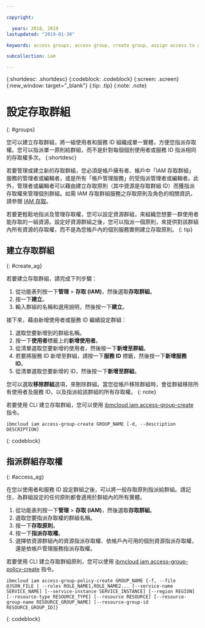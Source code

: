 ```yaml
---

copyright:

  years: 2018, 2019
lastupdated: "2019-01-30"

keywords: access groups, access group, create group, assign access to group

subcollection: iam

---
```


{:shortdesc: .shortdesc}
{:codeblock: .codeblock}
{:screen: .screen}
{:new_window: target="_blank"}
{:tip: .tip}
{:note: .note}


# 設定存取群組
{: #groups}

您可以建立存取群組，將一組使用者和服務 ID 組織成單一實體，方便您指派存取權。您可以指派單一原則給群組，而不是針對每個個別使用者或服務 ID 指派相同的存取權多次。
{:shortdesc}

若要管理或建立新的存取群組，您必須是帳戶擁有者、帳戶中「IAM 存取群組」服務的管理者或編輯者，或是所有「帳戶管理服務」的受指派管理者或編輯者。此外，管理者或編輯者可以藉由建立存取原則（其中資源是存取群組 ID）而獲指派存取權來管理個別群組。如需 IAM 存取群組服務之存取原則及角色的相關資訊，請參閱 [IAM 存取](/docs/iam?topic=iam-userroles#userroles)。

若要更輕鬆地指派及管理存取權，您可以設定資源群組，來組織您想要一群使用者能存取的一組資源。設定好資源群組之後，您可以指派一個原則，來提供對該群組內所有資源的存取權，而不是為您帳戶內的個別服務實例建立存取原則。
{: tip}

## 建立存取群組
{: #create_ag}

若要建立存取群組，請完成下列步驟：

1. 從功能表列按一下**管理** &gt; **存取 (IAM)**，然後選取**存取群組**。
2. 按一下**建立**。
3. 輸入群組的名稱和選用說明，然後按一下**建立**。

接下來，藉由新增使用者或服務 ID 繼續設定群組：

1. 選取您要新增到的群組名稱。
2. 按一下**使用者**標籤上的**新增使用者**。
3. 從清單選取您要新增的使用者，然後按一下**新增至群組**。
4. 若要將服務 ID 新增至群組，請按一下**服務 ID** 標籤，然後按一下**新增服務 ID**。
5. 從清單選取您要新增的 ID，然後按一下**新增至群組**。

您可以選取**移除群組**選項，來刪除群組。當您從帳戶移除群組時，會從群組移除所有使用者及服務 ID，以及指派給該群組的所有存取權。
{: note}

若要使用 CLI 建立存取群組，您可以使用 [ibmcloud iam access-group-create](/docs/cli/reference/ibmcloud?topic=cloud-cli-ibmcloud_commands_iam#ibmcloud_iam_access_group_create) 指令。
```
ibmcloud iam access-group-create GROUP_NAME [-d, --description DESCRIPTION]
```
{: codeblock}


## 指派群組存取權
{: #access_ag}

在您以使用者和服務 ID 設定群組之後，可以將一般存取原則指派給群組。請記住，為群組設定的任何原則都會適用於群組內的所有實體。

1. 從功能表列按一下**管理** &gt; **存取 (IAM)**，然後選取**存取群組**。
2. 選取您要指派存取權的群組名稱。
3. 按一下**存取原則**。
4. 按一下**指派存取權**。
5. 選擇依資源群組內的資源指派存取權、依帳戶內可用的個別資源指派存取權，還是依帳戶管理服務指派存取權。

若要使用 CLI 建立存取群組原則，您可以使用 [ibmcloud iam access-group-policy-create](/docs/cli/reference/ibmcloud?topic=cloud-cli-ibmcloud_commands_iam#ibmcloud_iam_access_group_policy_create) 指令。
```
ibmcloud iam access-group-policy-create GROUP_NAME {-f, --file @JSON_FILE | --roles ROLE_NAME1,ROLE_NAME2... [--service-name SERVICE_NAME] [--service-instance SERVICE_INSTANCE] [--region REGION] [--resource-type RESOURCE_TYPE] [--resource RESOURCE] [--resource-group-name RESOURCE_GROUP_NAME] [--resource-group-id RESOURCE_GROUP_ID]}
```
{: codeblock}
